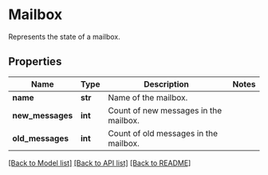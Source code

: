 # Mailbox

Represents the state of a mailbox.
## Properties
Name | Type | Description | Notes
------------ | ------------- | ------------- | -------------
**name** | **str** | Name of the mailbox. | 
**new_messages** | **int** | Count of new messages in the mailbox. | 
**old_messages** | **int** | Count of old messages in the mailbox. | 

[[Back to Model list]](../README.md#documentation-for-models) [[Back to API list]](../README.md#documentation-for-api-endpoints) [[Back to README]](../README.md)


